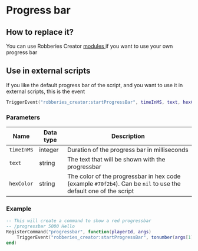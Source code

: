 # Progress bar

## How to replace it?

You can use Robberies Creator [modules ](../modules.md)if you want to use your own progress bar

## Use in external scripts

If you like the default progress bar of the script, and you want to use it in external scripts, this is the event

```lua
TriggerEvent("robberies_creator:startProgressBar", timeInMS, text, hexColor)
```

### Parameters

| Name       | Data type | Description                                                                                                     |
| ---------- | --------- | --------------------------------------------------------------------------------------------------------------- |
| `timeInMS` | integer   | Duration of the progress bar in milliseconds                                                                    |
| `text`     | string    | The text that will be shown with the progressbar                                                                |
| `hexColor` | string    | The color of the progressbar in hex code (example `#70f2b4`). Can be `nil` to use the default one of the script |

### Example

```lua
-- This will create a command to show a red progressbar
-- /progressbar 5000 Hello
RegisterCommand("progressbar", function(playerId, args) 
    TriggerEvent("robberies_creator:startProgressBar", tonumber(args[1]), args[2], "#ff0000")
end)
```
